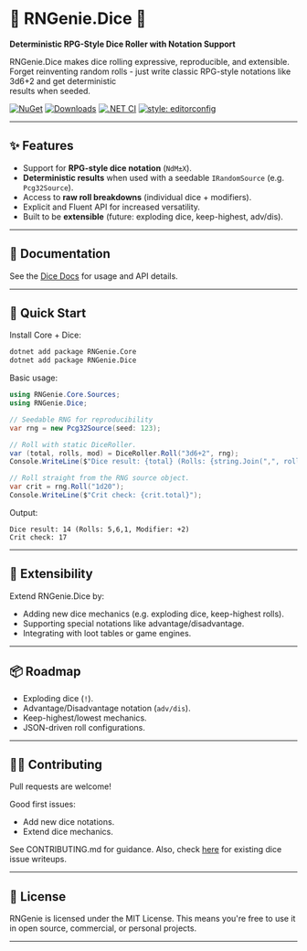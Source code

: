 # 🎩 RNGenie.Dice 🎲

**Deterministic RPG-Style Dice Roller with Notation Support**

RNGenie.Dice makes dice rolling expressive, reproducible, and extensible.  
Forget reinventing random rolls - just write classic RPG-style notations like 3d6+2 and get deterministic  
results when seeded.

[![NuGet](https://img.shields.io/nuget/v/RNGenie.Dice.svg)](https://www.nuget.org/packages/RNGenie.Dice/)
[![Downloads](https://img.shields.io/nuget/dt/RNGenie.Dice.svg)](https://www.nuget.org/packages/RNGenie.Dice/)
[![.NET CI](https://github.com/FloatObject/RNGenie/actions/workflows/dotnet.yml/badge.svg?branch=master)](https://github.com/FloatObject/RNGenie/actions/workflows/dotnet.yml)
[![style: editorconfig](https://img.shields.io/badge/style-editorconfig-blue)](https://github.com/FloatObject/RNGenie/blob/master/CONTRIBUTING.md)

---

## ✨ Features

- Support for **RPG-style dice notation** (`NdM±X`).
- **Deterministic results** when used with a seedable `IRandomSource` (e.g. `Pcg32Source`).
- Access to **raw roll breakdowns** (individual dice + modifiers).
- Explicit and Fluent API for increased versatility.
- Built to be **extensible** (future: exploding dice, keep-highest, adv/dis).

---

## 📄 Documentation

See the [Dice Docs](https://github.com/FloatObject/RNGenie/blob/master/docs/dice.md) for usage and API details.

---

## 🚀 Quick Start

Install Core + Dice:
```sh
dotnet add package RNGenie.Core
dotnet add package RNGenie.Dice
```

Basic usage:
```cs
using RNGenie.Core.Sources;
using RNGenie.Dice;

// Seedable RNG for reproducibility
var rng = new Pcg32Source(seed: 123);

// Roll with static DiceRoller.
var (total, rolls, mod) = DiceRoller.Roll("3d6+2", rng);
Console.WriteLine($"Dice result: {total} (Rolls: {string.Join(",", rolls)}, Modifier: {mod})");

// Roll straight from the RNG source object.
var crit = rng.Roll("1d20");
Console.WriteLine($"Crit check: {crit.total}");
```

Output:
```text
Dice result: 14 (Rolls: 5,6,1, Modifier: +2)
Crit check: 17
```
---

## 🧩 Extensibility

Extend RNGenie.Dice by:
- Adding new dice mechanics (e.g. exploding dice, keep-highest rolls).
- Supporting special notations like advantage/disadvantage.
- Integrating with loot tables or game engines.

---

## 📦 Roadmap

- Exploding dice (`!`).
- Advantage/Disadvantage notation (`adv/dis`).
- Keep-highest/lowest mechanics.
- JSON-driven roll configurations.

---

## 👩‍💻 Contributing

Pull requests are welcome!

Good first issues:
- Add new dice notations.
- Extend dice mechanics. 

See CONTRIBUTING.md for guidance.
Also, check [here](https://github.com/FloatObject/RNGenie/issues) for existing dice issue writeups.

---

## 📜 License

RNGenie is licensed under the MIT License.
This means you're free to use it in open source, commercial, or personal projects.

---

